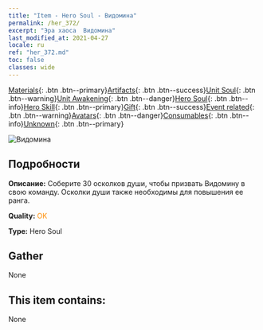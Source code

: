 ```yaml
---
title: "Item - Hero Soul - Видомина"
permalink: /her_372/
excerpt: "Эра хаоса  Видомина"
last_modified_at: 2021-04-27
locale: ru
ref: "her_372.md"
toc: false
classes: wide
---
```

 [Materials](/ItemsRU/){: .btn .btn--primary}[Artifacts](/ItemsRU/Artifacts/){: .btn .btn--success}[Unit Soul](/ItemsRU/UnitSoul/){: .btn .btn--warning}[Unit Awakening](/ItemsRU/UnitAwakening/){: .btn .btn--danger}[Hero Soul](/ItemsRU/HeroSoul/){: .btn .btn--info}[Hero Skill](/ItemsRU/HeroSkill/){: .btn .btn--primary}[Gift](/ItemsRU/Gift/){: .btn .btn--success}[Event related](/ItemsRU/Events/){: .btn .btn--warning}[Avatars](/ItemsRU/Avatars/){: .btn .btn--danger}[Consumables](/ItemsRU/Consumables/){: .btn .btn--info}[Unknown](/ItemsRU/Unknown/){: .btn .btn--primary}

 ![Видомина](/images/h/h_Vidomina.jpg)

## Подробности
 **Описание:** Соберите 30 осколков души, чтобы призвать Видомину в свою команду. Осколки души также необходимы для повышения ее ранга.

 **Quality:** <span style="color: #FF8C00">OK</span>

 **Type:** Hero Soul

## Gather

  None

## This item contains:

  None


